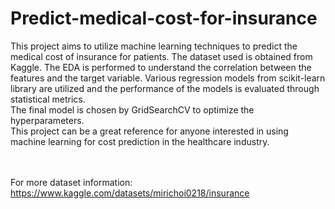 # Predict-medical-cost-for-insurance
This project aims to utilize machine learning techniques to predict the medical cost of insurance for patients. 
The dataset used is obtained from Kaggle.
The EDA is performed to understand the correlation between the features and the target variable. 
Various regression models from scikit-learn library are utilized and the performance of the models is evaluated through statistical metrics.  
The final model is chosen by GridSearchCV to optimize the hyperparameters. 
<br>This project can be a great reference for anyone interested in using machine learning for cost prediction in the healthcare industry.

<br><br> For more dataset information: https://www.kaggle.com/datasets/mirichoi0218/insurance
